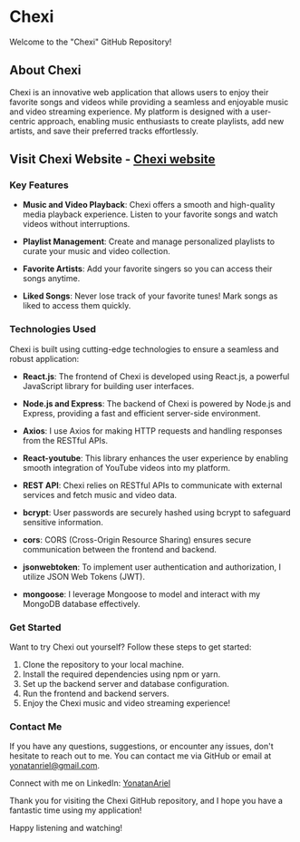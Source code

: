# Chexi

Welcome to the "Chexi" GitHub Repository!

## About Chexi

Chexi is an innovative web application that allows users to enjoy their favorite songs and videos while providing a seamless and enjoyable
music and video streaming experience. My platform is designed with a user-centric approach, enabling music enthusiasts to create playlists,
add new artists, and save their preferred tracks effortlessly.

## Visit Chexi Website - [Chexi website](https://chexi.netlify.app/)


### Key Features

- **Music and Video Playback**: Chexi offers a smooth and high-quality media playback experience.
  Listen to your favorite songs and watch videos without interruptions.

- **Playlist Management**: Create and manage personalized playlists to curate your music and video collection.

- **Favorite Artists**: Add your favorite singers so you can access their songs anytime.

- **Liked Songs**: Never lose track of your favorite tunes! Mark songs as liked to access them quickly.

### Technologies Used

Chexi is built using cutting-edge technologies to ensure a seamless and robust application:

- **React.js**: The frontend of Chexi is developed using React.js, a powerful JavaScript library for building user interfaces.

- **Node.js and Express**: The backend of Chexi is powered by Node.js and Express, providing a fast and efficient server-side environment.

- **Axios**: I use Axios for making HTTP requests and handling responses from the RESTful APIs.

- **React-youtube**: This library enhances the user experience by enabling smooth integration of YouTube videos into my platform.

- **REST API**: Chexi relies on RESTful APIs to communicate with external services and fetch music and video data.

- **bcrypt**: User passwords are securely hashed using bcrypt to safeguard sensitive information.

- **cors**: CORS (Cross-Origin Resource Sharing) ensures secure communication between the frontend and backend.

- **jsonwebtoken**: To implement user authentication and authorization, I utilize JSON Web Tokens (JWT).

- **mongoose**: I leverage Mongoose to model and interact with my MongoDB database effectively.

### Get Started

Want to try Chexi out yourself? Follow these steps to get started:

1. Clone the repository to your local machine.
2. Install the required dependencies using npm or yarn.
3. Set up the backend server and database configuration.
4. Run the frontend and backend servers.
5. Enjoy the Chexi music and video streaming experience!

### Contact Me

If you have any questions, suggestions, or encounter any issues, don't hesitate to reach out to me.
You can contact me via GitHub or email at [yonatanriel@gmail.com](mailto:yonatanriel@gmail.com).

Connect with me on LinkedIn: [YonatanAriel](https://www.linkedin.com/in/yonatan-ariel)

Thank you for visiting the Chexi GitHub repository, and I hope you have a fantastic time using my application!

Happy listening and watching!


